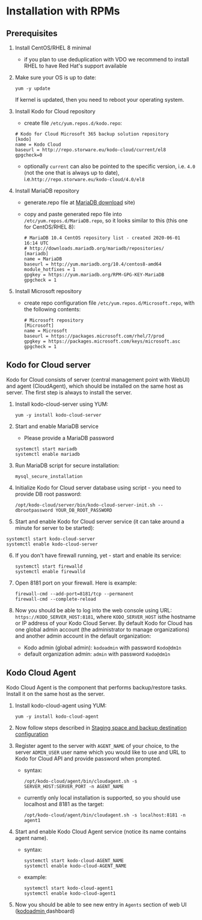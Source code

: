 # Installation with RPMs

## Prerequisites

1. Install CentOS/RHEL 8 minimal
   * if you plan to use deduplication with VDO we recommend to install RHEL to have Red Hat's support available
2. Make sure your OS is up to date:

   ```text
   yum -y update
   ```

   If kernel is updated, then you need to reboot your operating system.

3. Install Kodo for Cloud repository

   * create file `/etc/yum.repos.d/kodo.repo`:

   ```text
   # Kodo for Cloud Microsoft 365 backup solution repository
   [kodo]
   name = Kodo Cloud
   baseurl = http://repo.storware.eu/kodo-cloud/current/el8
   gpgcheck=0
   ```

   * optionally  `current` can also be pointed to the specific version, i.e. `4.0` \(not the one that is always up to date\), i.e.`http://repo.storware.eu/kodo-cloud/4.0/el8`

4. Install MariaDB repository
   * generate.repo file at [MariaDB download](https://downloads.mariadb.org/mariadb/repositories) site\)
   * copy and paste generated repo file into `/etc/yum.repos.d/MariaDB.repo`, so it looks similar to this \(this one for CentOS/RHEL 8\):

     ```text
     # MariaDB 10.4 CentOS repository list - created 2020-06-01 16:14 UTC
     # http://downloads.mariadb.org/mariadb/repositories/
     [mariadb]
     name = MariaDB
     baseurl = http://yum.mariadb.org/10.4/centos8-amd64
     module_hotfixes = 1
     gpgkey = https://yum.mariadb.org/RPM-GPG-KEY-MariaDB
     gpgcheck = 1
     ```
5. Install Microsoft repository
   * create repo configuration file `/etc/yum.repos.d/Microsoft.repo`, with the following contents:

     ```text
     # Microsoft repository
     [Microsoft]
     name = Microsoft
     baseurl = https://packages.microsoft.com/rhel/7/prod
     gpgkey = https://packages.microsoft.com/keys/microsoft.asc
     gpgcheck = 1
     ```

## Kodo for Cloud server

Kodo for Cloud consists of server \(central management point with WebUI\) and agent \(CloudAgent\), which should be installed on the same host as server. The first step is always to install the server.

1. Install kodo-cloud-server using YUM:

   ```text
   yum -y install kodo-cloud-server
   ```

2. Start and enable MariaDB service

   * Please provide a MariaDB password

   ```text
   systemctl start mariadb
   systemctl enable mariadb
   ```

3. Run MariaDB script for secure installation:

   ```text
   mysql_secure_installation
   ```

4. Initialize Kodo for Cloud server database using script - you need to provide DB root password:

   ```text
   /opt/kodo-cloud/server/bin/kodo-cloud-server-init.sh --dbrootpassword YOUR_DB_ROOT_PASSWORD
   ```

5.  Start and enable Kodo for Cloud server service \(it can take around a minute for server to be started\):

   ```text
   systemctl start kodo-cloud-server
   systemctl enable kodo-cloud-server
   ```

6. If you don't have firewall running, yet - start and enable its service:

   ```text
   systemctl start firewalld
   systemctl enable firewalld
   ```

7. Open 8181 port on your firewall. Here is example:

   ```text
   firewall-cmd --add-port=8181/tcp --permanent
   firewall-cmd --complete-reload
   ```

8. Now you should be able to log into the web console using URL: `https://KODO_SERVER_HOST:8181`, where `KODO_SERVER_HOST` isthe hostname or IP address of your Kodo Cloud Server. By default Kodo for Cloud has one global admin account \(the administrator to manage organizations\) and  another admin account in the default organization:
   * Kodo admin \(global admin\): `kodoadmin` with password `Kodo@dm1n`
   * default organization admin: `admin` with password `Kodo@dm1n` 

## Kodo Cloud Agent

Kodo Cloud Agent is the component that performs backup/restore tasks. Install it on the same host as the server.

1. Install kodo-cloud-agent using YUM:

   ```text
   yum -y install kodo-cloud-agent
   ```

2. Now follow steps described in [Staging space and backup destination configuration](common-tasks/staging-space-and-backup-destination-configuration.md)
3. Register agent to the server with `AGENT_NAME` of your choice, to the server `ADMIN_USER` user name which you would like to use and URL to Kodo for Cloud API and provide password when prompted.
   * syntax:

     ```text
     /opt/kodo-cloud/agent/bin/cloudagent.sh -s SERVER_HOST:SERVER_PORT -n AGENT_NAME
     ```

   * currently only local installation is supported, so you should use localhost and 8181 as the target:

     ```text
     /opt/kodo-cloud/agent/bin/cloudagent.sh -s localhost:8181 -n agent1
     ```
4. Start and enable Kodo Cloud Agent service \(notice its name contains agent name\).
   * syntax:

     ```text
     systemctl start kodo-cloud-AGENT_NAME
     systemctl enable kodo-cloud-AGENT_NAME
     ```

   * example:

     ```text
     systemctl start kodo-cloud-agent1
     systemctl enable kodo-cloud-agent1
     ```
5. Now you should be able to see new entry in `Agents` section of web UI \([kodoadmin ](../administration/dashboard.md)dashboard\)


